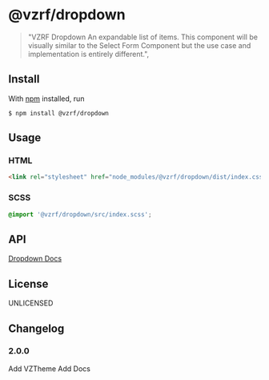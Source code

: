 # @vzrf/dropdown

> "VZRF Dropdown An expandable list of items. This component will be visually similar to the Select Form Component but the use case and implementation is entirely different.",

## Install

With [npm](https://npmjs.org/) installed, run

```
$ npm install @vzrf/dropdown
```

## Usage

### HTML
```html
<link rel="stylesheet" href="node_modules/@vzrf/dropdown/dist/index.css">
```

### SCSS
```scss
@import '@vzrf/dropdown/src/index.scss';
```

## API
[Dropdown Docs](https://vzrf-docs.cfappsawsnpeast.ebiz.verizon.com/ui-elements/dropdown)

## License
UNLICENSED

## Changelog

### 2.0.0
Add VZTheme
Add Docs
